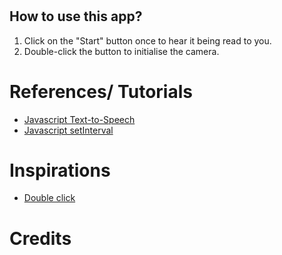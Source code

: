 # <project name>


## How to use this app? 
1. Click on the "Start" button once to hear it being read to you.
2. Double-click the button to initialise the camera.

# References/ Tutorials
- [Javascript Text-to-Speech](https://codersblock.com/blog/javascript-text-to-speech-and-its-many-quirks/)
- [Javascript setInterval](https://www.w3schools.com/jsref/met_win_setinterval.asp)

# Inspirations
- [Double click](https://www.youtube.com/watch?v=xIJPNZlnPUs)

# Credits


